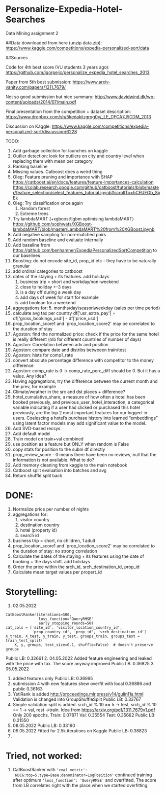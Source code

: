 # Personalize-Expedia-Hotel-Searches
 Data Mining assignment 2

##Data downloaded from here (unzip data.zip):
https://www.kaggle.com/competitions/expedia-personalized-sort/data


##Sources

Code for 4th best score (VU students 3 years ago):
https://github.com/igorpejic/personalize_expedia_hotel_searches_2013

Paper from 5th best submission:
https://www.arxiv-vanity.com/papers/1311.7679/


Not so good submission but nice summary:
http://www.davidwind.dk/wp-content/uploads/2014/07/main.pdf


Final presentation from the competition + dataset description:
https://www.dropbox.com/sh/5kedakjizgrog0y/_LE_DFCA7J/ICDM_2013


Discussion on Kaggle:
https://www.kaggle.com/competitions/expedia-personalized-sort/discussion/6228

TODO:
1. Add garbage collection for launches on kaggle
2. Outlier detection: look for outliers on city and country level when replacing them with mean per category
3. Ranking baseline
4. Missing values. Catboost does a weird thing
5. Oleg: Feature pruning and importance with SHAP https://catboost.ai/en/docs/features/feature-importances-calculation
https://colab.research.google.com/github/catboost/tutorials/blob/master/feature_selection/select_features_tutorial.ipynb#scrollTo=hCEUEOb_SqEk
6. Oleg: Try classification once again
   1. Random forest
   2. Extreme trees
7. Try lambdaMART (+xgboost\lgbm optimising lambdaMART) https://github.com/sophwats/XGBoost-lambdaMART/blob/master/LambdaMART%20from%20XGBoost.ipynb
8. Add negative sampling for non-matched pairs
9. Add random baseline and evaluate internally
10. Add baseline from https://github.com/benhamner/ExpediaPersonalizedSortCompetition to our baselines
11. Boosting: do not encode site_id, prop_id etc - they have to be naturally granular
12. add ordinal categories to catboost
13. dates of the staying + its features. add holidays
    1. business trip = short and workday/non-weekend
    2. close to holiday +-3 days
    3. is a day off during a week day
    4. add days of week for start for example
    5. add boolean for a weekend
14. aggregations for:
    5. months\day\season\weekday (sales per time period)
15. calculate avg tax per country df['usr_extra_pay'] = df['gross_bookings_usd'] - df['price_usd']
16. prop_location_score1 and 'prop_location_score2' may be correlated to the duration of stay
17. Agoston: find the normalized price: check if the price for the same hotel is really different (mb for different countries of number of days)
18. Agoston: Correlation between adv and position
19. Agoston: compare date and distribs betweeen train/test
20. Agoston: hists for comp1_rate
21. convert absolute percentage difference with competitor to the money difference
22. Agoston: comp_rate is 0 -> comp_rate_perc_diff should be 0. But it has a value. Any idea?
23. Having aggregations, try the difference between the current month and the prev, for example
24. Climate/weather in the src and dst places + difference?
25. hotel_cumulative_share, a measure of how often a hotel has been booked previously, and previous_user_hotel_interaction, a categorical variable indicating if a user had clicked or purchased this hotel previously, are the top 2 most important features for our logged-in users. Coalescing a hotel’s purchase history into learned “embeddings” using latent factor models may add significant value to the model.
26. Add SVD-based recsys
27. Add default model
28. Train model on train+val combined
29. use position as a feature but ONLY when random is False
30. copy stats for position to the subm df directly
31. prop_review_score - 0 means there have been no reviews, null that the information is not available. What to do?
32. Add memory cleaning from kaggle to the main notebook
33. Catboost split evaluation into batches and avg
34. Return shuffle split back


# DONE:
1. Normalize price per number of nights
2. aggregations for:
    1. visitor country
    2. destination country 
    3. hotel (property id)
    4. search id
3. business trip = short, no children, 1 adult
4. prop_location_score1 and 'prop_location_score2' may be correlated to the duration of stay: no strong correlation
5. Calculate the dates of the staying + its features using the date of booking + the days shift. add holidays
6. Order the price within the srch_id, srch_destination_id, prop_id
7. Calculate mean target values per propert_id


# Storytelling:
1. 02.05.2022
```
CatBoostRanker(iterations=500, 
               loss_function='QueryRMSE'
               early_stopping_rounds=50)
cat_cols = ['site_id', 'visitor_location_country_id',
            'prop_country_id', 'prop_id', 'srch_destination_id']
X_train, X_test, y_train, y_test, groups_train, groups_test = train_test_split(
    X, y, groups, test_size=0.1, shuffle=False)  # doesn't preserve groups
```
Public LB: 0.32661
2. 04.05.2022
Added feature engineering and leaked with the price with tax. The score anyway improved
Public LB: 0.36825
3. 05.05.2022 
   1. added features only
   Public LB: 0.36995 
   2. submission 4 with new features shew overfit with local 0.36886 and public 0.36163
4. YetiRank is added http://proceedings.mlr.press/v14/gulin11a.html 
Validation is changed into GroupShuffleSplit
Public LB: 0.33767
5. Simple validation split is added. srch_id % 10 == 5 -> test, srch_id % 10 == 1 -> val, rest ->train. Idea from https://arxiv.org/pdf/1311.7679v1.pdf 
Only 200 epochs.
Train: 0.07871
Val: 0.35554
Test: 0.35682
Public LB: 0.31550
6. 08.05.2022
Public LB: 0.33190
7. 09.05.2022
Fitted for 2.5k iterations on Kaggle
Public LB: 0.38823
8. 


# Tried, not worked:
1. CatBoostRanker with ```'eval_metric': 'NDCG:top=5;type=Base;denominator=LogPosition'``` continued training after optimum ```'loss_function': 'QueryRMSE'``` and overfitted. The score from LB correlates right with the place when we started overfitting 
